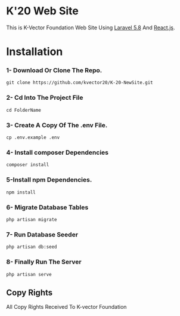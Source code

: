 # K'20 Web Site

This is K-Vector Foundation Web Site Using [Laravel 5.8](https://laravel.com/docs/5.8) And [React.js](https://reactjs.org/).

# Installation

### 1- Download Or Clone The Repo.
```bash.
git clone https://github.com/kvector20/K-20-NewSite.git
```
### 2- Cd Into The Project File
```bash.
cd FolderName
```
### 3- Create A Copy Of The .env File.

```bash.
cp .env.example .env
```
### 4- Install composer Dependencies
```bash.
composer install
```
### 5-Install npm Dependencies.
```bash.
npm install
```
### 6- Migrate Database Tables
```bash.
php artisan migrate
```
### 7- Run Database Seeder
```bash.
php artisan db:seed
```
### 8- Finally Run The Server
```bash.
php artisan serve
```
## Copy Rights
All Copy Rights Received To K-vector Foundation
